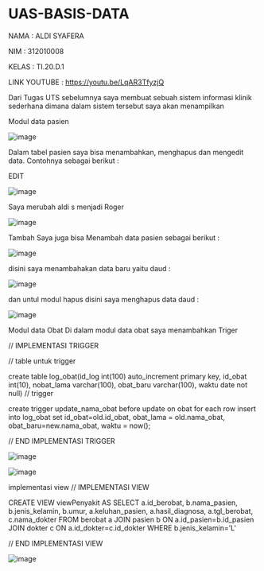# UAS-BASIS-DATA

NAMA : ALDI SYAFERA

NIM : 312010008

KELAS : TI.20.D.1

LINK YOUTUBE : https://youtu.be/LqAR3TfyzjQ

Dari Tugas UTS sebelumnya saya membuat sebuah sistem informasi klinik sederhana dimana dalam sistem tersebut saya akan menampilkan

Modul data pasien

![image](https://user-images.githubusercontent.com/103243638/178715821-a4a1941e-a367-4cd7-8623-489e5a9fb349.png)


Dalam tabel pasien saya bisa menambahkan, menghapus dan mengedit data. Contohnya sebagai berikut :

EDIT

![image](https://user-images.githubusercontent.com/103243638/178715889-9b9df4be-a3dc-45ff-90be-b0032c9fd7f2.png)


Saya merubah aldi s menjadi Roger

![image](https://user-images.githubusercontent.com/103243638/178715934-bb0e868b-580c-4acf-b370-793df8ca4079.png)

Tambah Saya juga bisa Menambah data pasien sebagai berikut :

![image](https://user-images.githubusercontent.com/103243638/178715964-370ea52c-f922-443c-8ffc-f1e975ce4538.png)


disini saya menambahakan data baru yaitu daud :

![image](https://user-images.githubusercontent.com/103243638/178716007-04cea763-ea52-4822-b18f-ce85b87327d0.png)


dan untul modul hapus disini saya menghapus data daud :

![image](https://user-images.githubusercontent.com/103243638/178716049-23629f9d-f596-4795-9c09-286f219c5500.png)


Modul data Obat Di dalam modul data obat saya menambahkan Triger

// IMPLEMENTASI TRIGGER

// table untuk trigger

create table log_obat(id_log int(100) auto_increment primary key, id_obat int(10), nobat_lama varchar(100), obat_baru varchar(100), waktu date not null) // trigger

create trigger update_nama_obat before update on obat for each row insert into log_obat set id_obat=old.id_obat, obat_lama = old.nama_obat, obat_baru=new.nama_obat, waktu = now();

// END IMPLEMENTASI TRIGGER

![image](https://user-images.githubusercontent.com/103243638/178713648-8cc08c2d-0eb8-4a8f-8307-b0dc2e1f03a0.png)

![image](https://user-images.githubusercontent.com/103243638/178713777-4eac3b5c-d45b-451d-945b-da3e053950ee.png)

implementasi view // IMPLEMENTASI VIEW

CREATE VIEW viewPenyakit AS SELECT a.id_berobat, b.nama_pasien, b.jenis_kelamin, b.umur, a.keluhan_pasien, a.hasil_diagnosa, a.tgl_berobat, c.nama_dokter FROM berobat a JOIN pasien b ON a.id_pasien=b.id_pasien JOIN dokter c ON a.id_dokter=c.id_dokter WHERE b.jenis_kelamin='L'

// END IMPLEMENTASI VIEW

![image](https://user-images.githubusercontent.com/103243638/178714489-3d34476b-5aa1-45f5-a60e-d844baecdeed.png)





